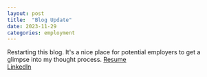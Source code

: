 ```yaml
---
layout: post
title:  "Blog Update"
date: 2023-11-29
categories: employment
---
```

Restarting this blog. It's a nice place for potential employers to get a glimpse into my thought process.
[Resume](https://storage.googleapis.com/8cbcad3a-a675-4c64-8ae9-4f5ba9324463/morgan_baron_resume_g.pdf)<br>
[LinkedIn](https://www.linkedin.com/in/morgan-baron-465716/)